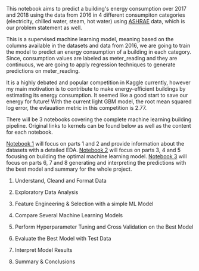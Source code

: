 This notebook aims to predict a building's energy consumption over 2017 and 2018 using the data from 2016 in 4 different consumpiton categories (electricity, chilled water, steam, hot water) using [ASHRAE](https://www.ashrae.org/) data, which is our problem statement as well.

This is a supervised machine learning model, meaning based on the columns available in the datasets and data from 2016, we are going to train the model to predict an energy consumption of a building in each category. Since, consumption values are labeled as meter_reading and they are continuous, we are going to apply regression techniques to generate predictions on meter_reading.

It is a highly debated and popular competition in Kaggle currently, however my main motivation is to contribute to make energy-efficient buildings by estimating its energy consumption. It seemed like a good start to save our energy for future!
With the current light GBM model, the root mean squared log error, the evlauation metric in this competition is 2.77.

There will be 3 notebooks covering the complete machine learning building pipeline. Original links to kernels can be found below as well as the content for each notebook.

[Notebook 1](https://www.kaggle.com/cereniyim/save-the-energy-for-the-future-1-detailed-eda) will focus on parts 1 and 2 and provide information about the datasets with a detailed EDA.
[Notebook 2](https://www.kaggle.com/cereniyim/save-the-energy-for-the-future-2-fe-lightgbm) will focus on parts 3, 4 and 5 focusing on building the optimal machine learning model.
[Notebook 3](https://www.kaggle.com/cereniyim/save-the-energy-for-the-future-3-predictions) will focus on parts 6, 7 and 8 generating and interpreting the predictions with the best model and summary for the whole project.

1) Understand, Cleand and Format Data

2) Exploratory Data Analysis

3) Feature Engineering & Selection with a simple ML Model

4) Compare Several Machine Learning Models

5) Perform Hyperparameter Tuning and Cross Validation on the Best Model

6) Evaluate the Best Model with Test Data

7) Interpret Model Results

8) Summary & Conclusions
